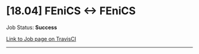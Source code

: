 # [18.04] FEniCS <-> FEniCS

Job Status: **Success**

[Link to Job page on TravisCI](https://travis-ci.org/precice/systemtests/jobs/641970584)

---